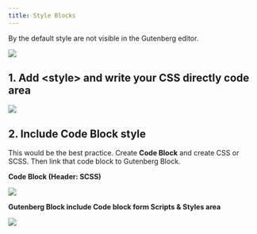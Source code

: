 ```yaml
---
title: Style Blocks
---
```


By the default style are not visible in the Gutenberg editor.

![](../../img/style-block-1.png)

## 1. Add &lt;style&gt; and write your CSS directly code area

![](../../img/style-block-2.png)

## 2. Include Code Block style

This would be the best practice. Create **Code Block** and create CSS or SCSS. Then link that code block to Gutenberg Block.

**Code Block (Header: SCSS)**

![](../../img/style-block-3.png)

**Gutenberg Block include Code block form Scripts &amp; Styles area**

![](../../img/style-block-4.png)